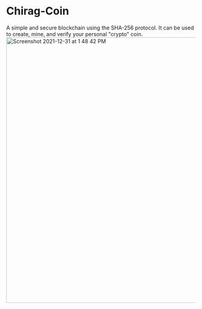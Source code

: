 # Chirag-Coin

A simple and secure blockchain using the SHA-256 protocol. It can be used to create, mine, and verify your personal "crypto" coin.
<img width="707" alt="Screenshot 2021-12-31 at 1 48 42 PM" src="https://user-images.githubusercontent.com/64469853/147812026-53123a67-1dde-45b4-ae75-5028e829927c.png">
